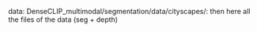 data:
DenseCLIP_multimodal/segmentation/data/cityscapes/: then here all the files of the data (seg + depth)

